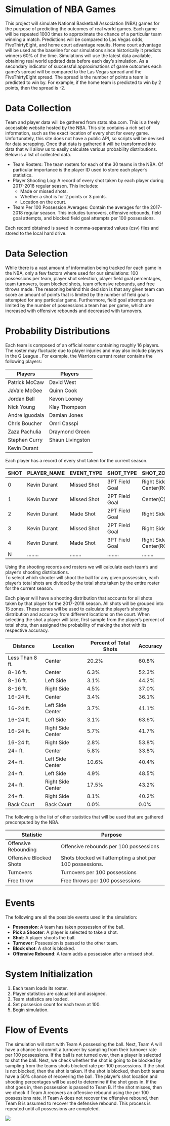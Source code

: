 # Simulation of NBA Games

This project will simulate National Basketball Association (NBA) games for the purpose of
predicting the outcomes of real world games. Each game will be repeated 1000 times to
approximate the chance of a particular team winning a match. Predictions will be compared to
Las Vegas odds, FiveThirtyEight, and home court advantage results. Home court advantage
will be used as the baseline for our simulations since historically it predicts winners 60% of the
time. Simulations will use the latest data available, obtaining
real world updated data before each day’s simulation. As a secondary indicator of successful
approximations of game outcomes each game’s spread will be compared to the Las Vegas
spread and the FiveThirtyEight spread. The spread is the number of points a team is predicted
to win by. For example, if the home team is predicted to win by 2 points, then the spread is -2.

# Data Collection 
Team and player data will be gathered from stats.nba.com. This is a freely accessible website hosted by the NBA. This site contains a rich set of information, such as the exact location of every shot for every game. Unfortunately, this site does not have a public API, so scripts will be devised for data scrapping. Once that data is gathered it will be transformed into data that will allow us to easily calculate various probability distributions. Below is a list of collected data.  

* Team Rosters: The team rosters for each of the 30 teams in the NBA. Of particular
importance is the player ID used to store each player’s statistics.
* Player Shooting Log: A record of every shot taken by each player during 2017-2018
regular season. This includes:
   * Made or missed shots.
   * Whether a shot is for 2 points or 3 points.
   * Location on the court.
* Team Per 100 Possession Averages: Contain the averages for the 2017-2018 regular
season. This includes turnovers, offensive rebounds, field goal attempts, and blocked
field goal attempts per 100 possessions.

Each record obtained is saved in comma-separated values (csv) files and stored to the local hard
drive.


# Data Selection
While there is a vast amount of information being tracked for each game in the NBA, only a few
factors where used for our simulations: 100 possessions per team, player shot selection, player
field goal percentages, team turnovers, team blocked shots, team offensive rebounds, and free
throws made. The reasoning behind this decision is that any given team can score an amount
of points that is limited by the number of field goals attempted for any particular game.
Furthermore, field goal attempts are limited by the number of possessions a team has per
game, which are increased with offensive rebounds and decreased with turnovers.


# Probability Distributions
Each team is composed of an official roster containing roughly 16 players.  The roster may fluctuate due to player injuries and may also include players in the G League .  For example, the Warriors current roster contains the following players:

Players | Players
-------|--------------------
Patrick McCaw |	David West
JaVale McGee  |	Quinn Cook
Jordan Bell |	Kevon Looney
Nick Young |	Klay Thompson
Andre Iguodala |	Damian Jones
Chris Boucher |	Omri Casspi
Zaza Pachulia |	Draymond Green
Stephen Curry |	Shaun Livingston
Kevin Durant |	


Each player has a record of every shot taken for the current season.  


SHOT |	PLAYER_NAME |	EVENT_TYPE |	SHOT_TYPE |	SHOT_ZONE_AREA |	SHOT_ZONE_RANGE 
-----|--------------|--------------|--------------|--------------------|------------------------
0 |	Kevin Durant |	Missed Shot |	3PT Field Goal |	Right Side Center(RC) |	24+ ft.
1 |	Kevin Durant |	Missed Shot |	2PT Field Goal |	Center(C) |	8-16 ft.
2 |	Kevin Durant |	Made Shot |	2PT Field Goal | Right Side(R) |	8-16 ft.
3 |	Kevin Durant |	Missed Shot |	2PT Field Goal |	Right Side(R) |	8-16 ft.
4 |	Kevin Durant |	Made Shot |	3PT Field Goal |	Right Side Center(RC) |	24+ ft.
N |	…….. |	…….. |	……..	 |……..|	……...


Using the shooting records and rosters we will calculate each team’s and player’s shooting distributions.  
To select which shooter will shoot the ball for any given possession, each player’s total shots are divided by the total shots taken by the entire roster for the current season.

Each player will have a shooting distribution that accounts for all shots taken by that player for the 2017-2018 season.  All shots will be grouped into 15 zones.  These zones will be used to calculate the player’s shooting distribution and accuracy from different locations on the court.  When selecting the shot a player will take, first sample from the player’s percent of total shots, then assigned the probability of making the shot with its respective accuracy. 


Distance |	Location|	Percent of Total Shots|	Accuracy
---------|--------------|-----------------------------|----------
Less Than 8 ft.|	Center|	20.2%|	60.8%
8-16 ft.|	Center|	6.3%|	52.3%
8-16 ft.|	Left Side|	3.1%|	44.2%
8-16 ft.|	Right Side|	4.5%|	37.0%
16-24 ft.|	Center	|3.4%	|36.1%
16-24 ft.|	Left Side Center|	3.7%|	41.1%
16-24 ft.|	Left Side|	3.1%	|63.6%
16-24 ft.|	Right Side Center|	5.7%	|41.7%
16-24 ft.|	Right Side|	2.8%|	53.8%
24+ ft.|	Center	|5.8%|	33.8%
24+ ft.	|Left Side Center|	10.6%|	40.4%
24+ ft.	|Left Side|	4.9%|	48.5%
24+ ft.	|Right Side Center|	17.5%|	43.2%
24+ ft.	|Right Side|	8.1%	|40.2%
Back Court|	Back Court	|0.0%	|0.0%


The following is the list of other statistics that will be used that are gathered precomputed by the NBA.

Statistic | Purpose
--------------------|--------------------------------------------
Offensive Rebounding|	Offensive rebounds per 100 possessions
Offensive Blocked Shots	|Shots blocked will attempting a shot per 100 possessions.
Turnovers|	Turnovers per 100 possessions
Free throw|	Free throws per 100 possessions


# Events
The following are all the possible events used in the simulation:

* ****Possession****:  A team has taken possession of the ball.
* ****Pick a Shooter****:  A player is selected to take a shot.
* ****Shot****:  A player shoots the ball.
* ****Turnover****:  Possession is passed to the other team.
* ****Block shot****:  A shot is blocked.
* ****Offensive Rebound****:  A team adds a possession after a missed shot. 


# System Initialization
1.	Each team loads its roster.
2.	Player statistics are calcualted and assigned.
3.	Team statistics are loaded.
4.	Set possesion count for each team at 100.
5.	Begin simulation.


# Flow of Events
The simulation will start with Team A possessing the ball.  Next, Team A will have a chance to commit a turnover by sampling from their turnover rate per 100 possessions.  If the ball is not turned over, then a player is selected to shot the ball.  Next, we check whether the shot is going to be blocked by sampling from the teams shots blocked rate per 100 possessions.  If the shot is not blocked, then the shot is taken.  If the shot is blocked, then both teams have a 50% chance of recovering the ball.  The player’s shot location and shooting percentages will be used to determine if the shot goes in.  If the shot goes in, then possession is passed to Team B.  If the shot misses, then we check if Team A recovers an offensive rebound using the per 100 possessions rate.  If Team A does not recover the offensive rebound, then Team B is assumed to recover the defensive rebound.  This process is repeated until all possessions are completed.


![](https://github.com/tony-mtz/nba-simulation/blob/master/doc/bball.png)
